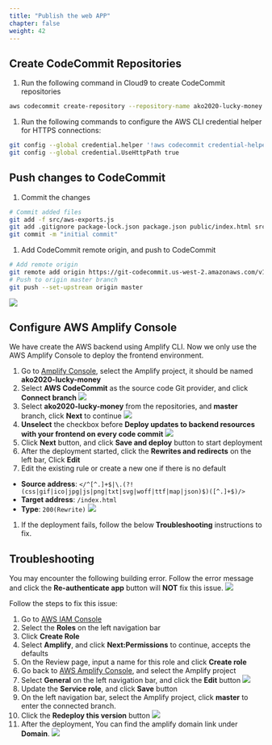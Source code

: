 ```yaml
---
title: "Publish the web APP"
chapter: false
weight: 42
---
```


## Create CodeCommit Repositories

1. Run the following command in Cloud9 to create CodeCommit repositories
```bash
aws codecommit create-repository --repository-name ako2020-lucky-money
```

1. Run the following commands to configure the AWS CLI credential helper for HTTPS connections:
```bash
git config --global credential.helper '!aws codecommit credential-helper $@'
git config --global credential.UseHttpPath true
```

## Push changes to CodeCommit

1. Commit the changes 
```bash
# Commit added files
git add -f src/aws-exports.js
git add .gitignore package-lock.json package.json public/index.html src/App.js src/index.js amplify/ public/images/ src/components/
git commit -m "initial commit"
```

1. Add CodeCommit remote origin, and push to CodeCommit
```bash
# Add remote origin
git remote add origin https://git-codecommit.us-west-2.amazonaws.com/v1/repos/ako2020-lucky-money
# Push to origin master branch
git push --set-upstream origin master
```
![](/images/addAR/git_push.png)

## Configure AWS Amplify Console

We have create the AWS backend using Amplify CLI. Now we only use the AWS Amplify Console to deploy the frontend environment.

1. Go to [Amplify Console](https://us-west-2.console.aws.amazon.com/amplify/home?region=us-west-2#/), select the Amplify project, it should be named **ako2020-lucky-money**
1. Select **AWS CodeCommit** as the source code Git provider, and click **Connect branch**
![](/images/addAR/amplify_codecommit.png)
1. Select **ako2020-lucky-money** from the repositories, and **master** branch, click **Next** to continue
![](/images/addAR/amplify_codecommit_select.png)
1. **Unselect** the checkbox before **Deploy updates to backend resources with your frontend on every code commit**
![](/images/addAR/amplify_ignore_backend.png)
1. Click **Next** button, and click **Save and deploy** button to start deployment
1. After the deployment started, click the **Rewrites and redirects** on the left bar, Click **Edit**
1. Edit the existing rule or create a new one if there is no default
  * **Source address**: `</^[^.]+$|\.(?!(css|gif|ico|jpg|js|png|txt|svg|woff|ttf|map|json)$)([^.]+$)/>`
  * **Target address**: `/index.html`
  * **Type**: `200(Rewrite)`
![](/images/addAR/amplify_rewrites.png)
1. If the deployment fails, follow the below **Troubleshooting** instructions to fix.


## Troubleshooting
You may encounter the following building error. Follow the error message and click the **Re-authenticate app** button will **NOT** fix this issue.
![](/images/addAR/amplify_build_error.png)

Follow the steps to fix this issue:

1. Go to [AWS IAM Console](https://console.aws.amazon.com/iam/home?region=us-west-2#)
1. Select the **Roles** on the left navigation bar
1. Click **Create Role**
1. Select **Amplify**, and click **Next:Permissions** to continue, accepts the defaults
1. On the Review page, input a name for this role and click **Create role**
1. Go back to [AWS Amplify Console](https://us-west-2.console.aws.amazon.com/amplify/home?region=us-west-2#/), and select the Amplify project
1. Select **General** on the left navigation bar, and click the **Edit** button
![](/images/addAR/amplify_update_edit.png)
1. Update the **Service role**, and click **Save** button
1. On the left navigation bar, select the Amplify project, click **master** to enter the connected branch.
1. Click the **Redeploy this version** button
![](/images/addAR/amplify_redeploy.png)
1. After the deployment, You can find the amplify domain link under **Domain**.
![](/images/addAR/amplify_link.png)



